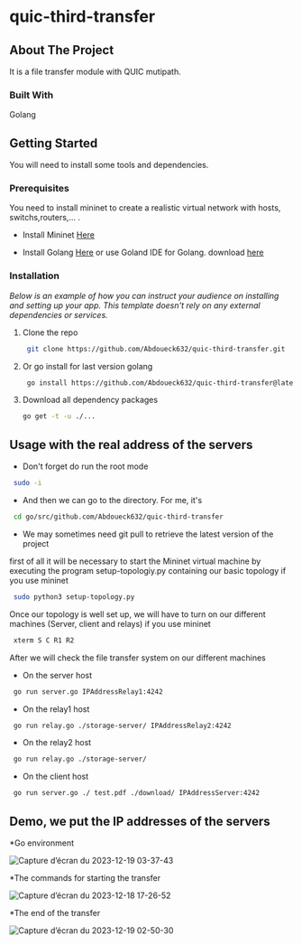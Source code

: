 # quic-third-transfer



<!-- ABOUT THE PROJECT -->
## About The Project
It is a file transfer module with QUIC mutipath.

### Built With

Golang

<!-- GETTING STARTED -->
## Getting Started

You will need to install some tools and dependencies.

### Prerequisites

You need to install mininet to create a realistic virtual network with hosts, switchs,routers,... .
* Install Mininet <a href="http://mininet.org/download/#option-2-native-installation-from-source">Here</a>
 
* Install Golang <a href="https://go.dev/doc/install">Here</a> or use Goland IDE for Golang. download <a href="https://www.jetbrains.com/go/download/#section=linuxhttps://www.jetbrains.com/go/download/#section=linux">here</a>
 
### Installation

_Below is an example of how you can instruct your audience on installing and setting up your app. This template doesn't rely on any external dependencies or services._

1. Clone the repo
   ```sh
    git clone https://github.com/Abdoueck632/quic-third-transfer.git
   ```
2. Or go install for last version golang
   ```sh
    go install https://github.com/Abdoueck632/quic-third-transfer@latest
   ```
3. Download all dependency packages
   ```sh
   go get -t -u ./...
   
   ```


<!-- USAGE EXAMPLES -->
## Usage with the real address of the servers
* Don't forget do run the root mode
 ```sh
  sudo -i 
 ```
* And then we can go to the directory. For me, it's 
 ```sh
  cd go/src/github.com/Abdoueck632/quic-third-transfer
 ```
* We may sometimes need git pull to retrieve the latest version of the project
  
first of all it will be necessary to start the Mininet virtual machine by executing the program setup-topologiy.py containing our basic topology if you use mininet
  ```sh
   sudo python3 setup-topology.py
 ```
Once our topology is well set up, we will have to turn on our different machines (Server, client and relays) if you use mininet

  ```sh
   xterm S C R1 R2
 ```
 After we will check the file transfer system on our different machines
 
 * On the server host 
  ```sh
   go run server.go IPAddressRelay1:4242 
  ```
  * On the relay1 host
  ```sh
   go run relay.go ./storage-server/ IPAddressRelay2:4242 
  ```
  * On the relay2 host
  ```sh
   go run relay.go ./storage-server/
  ```
  * On the client host
  ```sh
   go run server.go ./ test.pdf ./download/ IPAddressServer:4242 
 ```
 ## Demo, we put the IP addresses of the servers
  *Go environment 
  
  ![Capture d’écran du 2023-12-19 03-37-43](https://github.com/Abdoueck632/quic-third-transfer/assets/50526469/6d70f5d4-af85-4214-80cd-c205dc74a767)

  *The commands for starting the transfer
  
  ![Capture d’écran du 2023-12-18 17-26-52](https://github.com/Abdoueck632/quic-third-transfer/assets/50526469/31ffa774-364f-43c7-996a-c04a2ae33f11)

  *The end of the transfer
  
  ![Capture d’écran du 2023-12-19 02-50-30](https://github.com/Abdoueck632/quic-third-transfer/assets/50526469/d88a680c-d31a-49cc-b532-72dac23b82e1)
